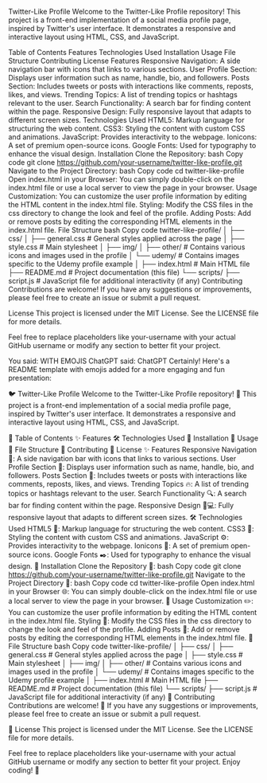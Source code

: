 Twitter-Like Profile
Welcome to the Twitter-Like Profile repository! This project is a front-end implementation of a social media profile page, inspired by Twitter's user interface. It demonstrates a responsive and interactive layout using HTML, CSS, and JavaScript.

Table of Contents
Features
Technologies Used
Installation
Usage
File Structure
Contributing
License
Features
Responsive Navigation: A side navigation bar with icons that links to various sections.
User Profile Section: Displays user information such as name, handle, bio, and followers.
Posts Section: Includes tweets or posts with interactions like comments, reposts, likes, and views.
Trending Topics: A list of trending topics or hashtags relevant to the user.
Search Functionality: A search bar for finding content within the page.
Responsive Design: Fully responsive layout that adapts to different screen sizes.
Technologies Used
HTML5: Markup language for structuring the web content.
CSS3: Styling the content with custom CSS and animations.
JavaScript: Provides interactivity to the webpage.
Ionicons: A set of premium open-source icons.
Google Fonts: Used for typography to enhance the visual design.
Installation
Clone the Repository:
bash
Copy code
git clone https://github.com/your-username/twitter-like-profile.git
Navigate to the Project Directory:
bash
Copy code
cd twitter-like-profile
Open index.html in your Browser:
You can simply double-click on the index.html file or use a local server to view the page in your browser.
Usage
Customization: You can customize the user profile information by editing the HTML content in the index.html file.
Styling: Modify the CSS files in the css directory to change the look and feel of the profile.
Adding Posts: Add or remove posts by editing the corresponding HTML elements in the index.html file.
File Structure
bash
Copy code
twitter-like-profile/
│
├── css/
│   ├── general.css          # General styles applied across the page
│   ├── style.css            # Main stylesheet
│
├── img/
│   ├── other/               # Contains various icons and images used in the profile
│   └── udemy/               # Contains images specific to the Udemy profile example
│
├── index.html               # Main HTML file
├── README.md                # Project documentation (this file)
└── scripts/
    ├── script.js            # JavaScript file for additional interactivity (if any)
Contributing
Contributions are welcome! If you have any suggestions or improvements, please feel free to create an issue or submit a pull request.

License
This project is licensed under the MIT License. See the LICENSE file for more details.

Feel free to replace placeholders like your-username with your actual GitHub username or modify any section to better fit your project.





You said:
WITH EMOJIS
ChatGPT said:
ChatGPT
Certainly! Here's a README template with emojis added for a more engaging and fun presentation:

🐦 Twitter-Like Profile
Welcome to the Twitter-Like Profile repository! 🎉 This project is a front-end implementation of a social media profile page, inspired by Twitter's user interface. It demonstrates a responsive and interactive layout using HTML, CSS, and JavaScript.

📑 Table of Contents
✨ Features
🛠️ Technologies Used
🚀 Installation
📌 Usage
📁 File Structure
🤝 Contributing
📜 License
✨ Features
Responsive Navigation 🧭: A side navigation bar with icons that links to various sections.
User Profile Section 👤: Displays user information such as name, handle, bio, and followers.
Posts Section 📝: Includes tweets or posts with interactions like comments, reposts, likes, and views.
Trending Topics 🔥: A list of trending topics or hashtags relevant to the user.
Search Functionality 🔍: A search bar for finding content within the page.
Responsive Design 📱💻: Fully responsive layout that adapts to different screen sizes.
🛠️ Technologies Used
HTML5 📄: Markup language for structuring the web content.
CSS3 🎨: Styling the content with custom CSS and animations.
JavaScript ⚙️: Provides interactivity to the webpage.
Ionicons 💎: A set of premium open-source icons.
Google Fonts ✒️: Used for typography to enhance the visual design.
🚀 Installation
Clone the Repository 📂:
bash
Copy code
git clone https://github.com/your-username/twitter-like-profile.git
Navigate to the Project Directory 📁:
bash
Copy code
cd twitter-like-profile
Open index.html in your Browser 🌐:
You can simply double-click on the index.html file or use a local server to view the page in your browser.
📌 Usage
Customization ✏️: You can customize the user profile information by editing the HTML content in the index.html file.
Styling 🎨: Modify the CSS files in the css directory to change the look and feel of the profile.
Adding Posts 📝: Add or remove posts by editing the corresponding HTML elements in the index.html file.
📁 File Structure
bash
Copy code
twitter-like-profile/
│
├── css/
│   ├── general.css          # General styles applied across the page
│   ├── style.css            # Main stylesheet
│
├── img/
│   ├── other/               # Contains various icons and images used in the profile
│   └── udemy/               # Contains images specific to the Udemy profile example
│
├── index.html               # Main HTML file
├── README.md                # Project documentation (this file)
└── scripts/
    ├── script.js            # JavaScript file for additional interactivity (if any)
🤝 Contributing
Contributions are welcome! 🙌 If you have any suggestions or improvements, please feel free to create an issue or submit a pull request.

📜 License
This project is licensed under the MIT License. See the LICENSE file for more details.

Feel free to replace placeholders like your-username with your actual GitHub username or modify any section to better fit your project. Enjoy coding! 🚀
